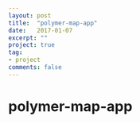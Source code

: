 ```yaml
---
layout: post
title:  "polymer-map-app"
date:   2017-01-07
excerpt: ""
project: true
tag:
- project
comments: false
---
```

# polymer-map-app